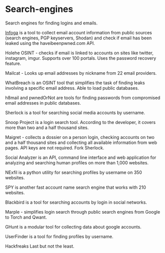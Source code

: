 # Search-engines
Search engines for finding logins and emails.

[Infoga](https://github.com/m4ll0k/Infoga) is a tool to collect email account information from public sources (search engines, PGP keyservers, Shodan) and check if email has been leaked using the haveibeenpwned.com API.

Holehe  OSINT - checks if email is linked to accounts on sites like twitter, instagram, imgur. Supports over 100 portals. Uses the password recovery feature.

Mailcat - Looks up email addresses by nickname from 22 email providers.

WhatBreach is an OSINT tool that simplifies the task of finding leaks involving a specific email address. Able to load public databases.

h8mail and pwnedOrNot are tools for finding passwords from compromised email addresses in public databases.

Sherlock is a tool for searching social media accounts by username.

Snoop Project is a login search tool. According to the developer, it covers more than two and a half thousand sites.

Maigret - collects a dossier on a person login, checking accounts on two and a half thousand sites and collecting all available information from web pages. API keys are not required. Fork Sherlock.

Social Analyzer is an API, command line interface and web application for analyzing and searching human profiles on more than 1,000 websites.

NExfil is a python utility for searching profiles by username on 350 websites.

SPY is another fast account name search engine that works with 210 websites.

Blackbird is a tool for searching accounts by login in social networks.

Marple - simplifies login search through public search engines from Google to Torch and Qwant.

GHunt is a modular tool for collecting data about google accounts.

UserFinder is a tool for finding profiles by username.

Hackfreaks Last but not the least. 
